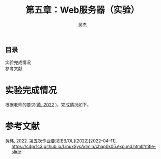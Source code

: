 

<header id="title-block-header">
<h1 class="title">第五章：Web服务器（实验）</h1>
<p class="author">吴杰</p>
</header>
<nav id="TOC" role="doc-toc">
<h2 id="toc-title">目录</h2>
<ul>
<li><a href="#实验完成情况" id="toc-实验完成情况">实验完成情况</a></li>
<li><a href="#bibliography" id="toc-bibliography">参考文献</a></li>
</ul>
</nav>
<h1 id="实验完成情况">实验完成情况</h1>
<p>根据老师的要求<span class="citation" data-cites="huangDiWuCiZuoYeYaoQiu2022">(<a href="#ref-huangDiWuCiZuoYeYaoQiu2022" role="doc-biblioref">黄, 2022</a>
)</span>，完成情况如下。</p>
<h1 class="unnumbered" id="bibliography">参考文献</h1>
<div id="refs" class="references csl-bib-body hanging-indent" role="doc-bibliography">
<div id="ref-huangDiWuCiZuoYeYaoQiu2022" class="csl-entry" role="doc-biblioentry">
黄玮, 2022. 第五次作业要求[EB/OL](2022)[2022–04–11]. <a href="https://c4pr1c3.github.io/LinuxSysAdmin/chap0x05.exp.md.html#/title-slide">https://c4pr1c3.github.io/LinuxSysAdmin/chap0x05.exp.md.html#/title-slide</a>.
</div>
</div>
